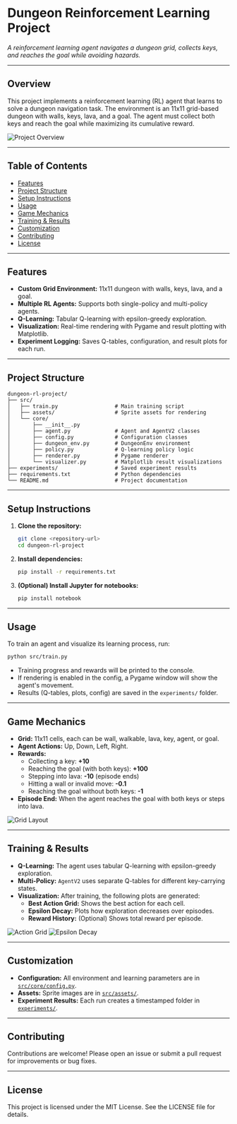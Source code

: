 # Dungeon Reinforcement Learning Project

_A reinforcement learning agent navigates a dungeon grid, collects keys, and reaches the goal while avoiding hazards._

---

## Overview

This project implements a reinforcement learning (RL) agent that learns to solve a dungeon navigation task. The environment is an 11x11 grid-based dungeon with walls, keys, lava, and a goal. The agent must collect both keys and reach the goal while maximizing its cumulative reward.

<!-- Place an overview image or GIF of the environment here -->
![Project Overview](src/assets/dungeon_screenshot.png)

---

## Table of Contents

- [Features](#features)
- [Project Structure](#project-structure)
- [Setup Instructions](#setup-instructions)
- [Usage](#usage)
- [Game Mechanics](#game-mechanics)
- [Training & Results](#training--results)
- [Customization](#customization)
- [Contributing](#contributing)
- [License](#license)

---

## Features

- **Custom Grid Environment:** 11x11 dungeon with walls, keys, lava, and a goal.
- **Multiple RL Agents:** Supports both single-policy and multi-policy agents.
- **Q-Learning:** Tabular Q-learning with epsilon-greedy exploration.
- **Visualization:** Real-time rendering with Pygame and result plotting with Matplotlib.
- **Experiment Logging:** Saves Q-tables, configuration, and result plots for each run.

---

## Project Structure

```
dungeon-rl-project/
├── src/
│   ├── train.py                  # Main training script
│   ├── assets/                   # Sprite assets for rendering
│   └── core/
│       ├── __init__.py
│       ├── agent.py              # Agent and AgentV2 classes
│       ├── config.py             # Configuration classes
│       ├── dungeon_env.py        # DungeonEnv environment
│       ├── policy.py             # Q-learning policy logic
│       ├── renderer.py           # Pygame renderer
│       └── visualizer.py         # Matplotlib result visualizations
├── experiments/                  # Saved experiment results
├── requirements.txt              # Python dependencies
└── README.md                     # Project documentation
```

---

## Setup Instructions

1. **Clone the repository:**
   ```sh
   git clone <repository-url>
   cd dungeon-rl-project
   ```

2. **Install dependencies:**
   ```sh
   pip install -r requirements.txt
   ```

3. **(Optional) Install Jupyter for notebooks:**
   ```sh
   pip install notebook
   ```

---

## Usage

To train an agent and visualize its learning process, run:

```sh
python src/train.py
```

- Training progress and rewards will be printed to the console.
- If rendering is enabled in the config, a Pygame window will show the agent's movement.
- Results (Q-tables, plots, config) are saved in the `experiments/` folder.

---

## Game Mechanics

- **Grid:** 11x11 cells, each can be wall, walkable, lava, key, agent, or goal.
- **Agent Actions:** Up, Down, Left, Right.
- **Rewards:**
  - Collecting a key: **+10**
  - Reaching the goal (with both keys): **+100**
  - Stepping into lava: **-10** (episode ends)
  - Hitting a wall or invalid move: **-0.1**
  - Reaching the goal without both keys: **-1**
- **Episode End:** When the agent reaches the goal with both keys or steps into lava.

<!-- Place a diagram of the grid layout here -->
![Grid Layout](src/assets/idea.png)

---

## Training & Results

- **Q-Learning:** The agent uses tabular Q-learning with epsilon-greedy exploration.
- **Multi-Policy:** `AgentV2` uses separate Q-tables for different key-carrying states.
- **Visualization:** After training, the following plots are generated:
  - **Best Action Grid:** Shows the best action for each cell.
  - **Epsilon Decay:** Plots how exploration decreases over episodes.
  - **Reward History:** (Optional) Shows total reward per episode.

<!-- Place sample result plots here -->
![Action Grid](src/assets/action_grid.png)
![Epsilon Decay](src/assets/epsilon_decay.png)

---

## Customization

- **Configuration:** All environment and learning parameters are in [`src/core/config.py`](src/core/config.py).
- **Assets:** Sprite images are in [`src/assets/`](src/assets/).
- **Experiment Results:** Each run creates a timestamped folder in [`experiments/`](experiments/).

---

## Contributing

Contributions are welcome! Please open an issue or submit a pull request for improvements or bug fixes.

---

## License

This project is licensed under the MIT License. See the LICENSE file for details.
